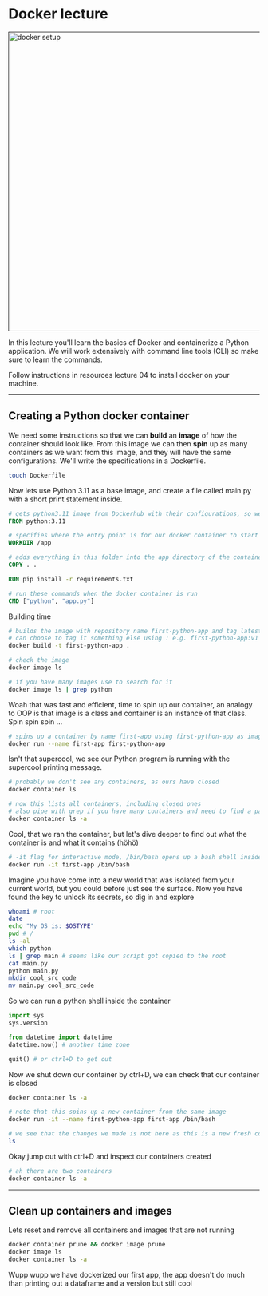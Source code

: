 # Docker lecture

<a href="" target="_blank">
<img src="https://github.com/kokchun/assets/blob/main/data_platform/.png?raw=true" alt="docker setup" width="600">
</a>


In this lecture you'll learn the basics of Docker and containerize a Python application. We will work extensively with command line tools (CLI) so make sure to learn the commands.

Follow instructions in resources lecture 04 to install docker on your machine.

---

## Creating a Python docker container

 We need some instructions so that we can **build** an **image** of how the container should look like. From this image we can then **spin** up as many containers as we want from this image, and they will have the same configurations. We'll write the specifications in a Dockerfile.

```bash
touch Dockerfile
```

Now lets use Python 3.11 as a base image, and create a file called main.py with a short print statement inside.

```Dockerfile
# gets python3.11 image from Dockerhub with their configurations, so we don't have to manually install Python3.11 as we do in our own machine
FROM python:3.11

# specifies where the entry point is for our docker container to start in 
WORKDIR /app

# adds everything in this folder into the app directory of the container
COPY . .

RUN pip install -r requirements.txt

# run these commands when the docker container is run
CMD ["python", "app.py"]
```

Building time

```bash
# builds the image with repository name first-python-app and tag latest
# can choose to tag it something else using : e.g. first-python-app:v1
docker build -t first-python-app .

# check the image
docker image ls

# if you have many images use to search for it
docker image ls | grep python
```

Woah that was fast and efficient, time to spin up our container, an analogy to OOP is that image is a class and container is an instance of that class. Spin spin spin ...

```bash
# spins up a container by name first-app using first-python-app as image
docker run --name first-app first-python-app
```

Isn't that supercool, we see our Python program is running with the supercool printing message.

```bash
# probably we don't see any containers, as ours have closed
docker container ls

# now this lists all containers, including closed ones
# also pipe with grep if you have many containers and need to find a particular one
docker container ls -a
```

Cool, that we ran the container, but let's dive deeper to find out what the container is and what it contains (höhö)

```bash
# -it flag for interactive mode, /bin/bash opens up a bash shell inside the container
docker run -it first-app /bin/bash
```

Imagine you have come into a new world that was isolated from your current world, but you could before just see the surface. Now you have found the key to unlock its secrets, so dig in and explore

```bash
whoami # root
date
echo "My OS is: $OSTYPE"
pwd # /
ls -al
which python
ls | grep main # seems like our script got copied to the root
cat main.py
python main.py
mkdir cool_src_code
mv main.py cool_src_code
```

So we can run a python shell inside the container

```py
import sys
sys.version 

from datetime import datetime
datetime.now() # another time zone

quit() # or ctrl+D to get out
```

Now we shut down our container by ctrl+D, we can check that our container is closed

```bash
docker container ls -a

# note that this spins up a new container from the same image
docker run -it --name first-python-app first-app /bin/bash

# we see that the changes we made is not here as this is a new fresh container
ls
```

Okay jump out with ctrl+D and inspect our containers created

```bash
# ah there are two containers
docker container ls -a 
```


---

## Clean up containers and images

Lets reset and remove all containers and images that are not running

```bash
docker container prune && docker image prune
docker image ls
docker container ls -a
```

Wupp wupp we have dockerized our first app, the app doesn't do much than printing out a dataframe and a version but still cool
